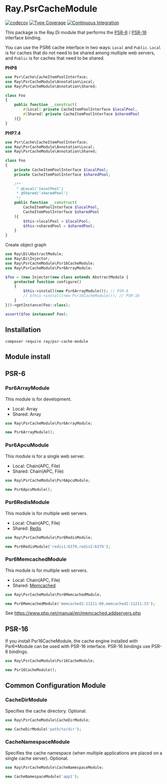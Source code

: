 # Ray.PsrCacheModule

[![codecov](https://codecov.io/gh/ray-di/Ray.PsrCacheModule/branch/1.x/graph/badge.svg?token=9X3wbURrU9)](https://codecov.io/gh/ray-di/Ray.PsrCacheModule)
[![Type Coverage](https://shepherd.dev/github/ray-di/Ray.PsrCacheModule/coverage.svg)](https://shepherd.dev/github/ray-di/Ray.PsrCacheModule)
[![Continuous Integration](https://github.com/ray-di/Ray.PsrCacheModule/actions/workflows/continuous-integration.yml/badge.svg)](https://github.com/ray-di/Ray.PsrCacheModule/actions/workflows/continuous-integration.yml)

This package is the Ray.Di module that performs the [PSR-6](https://www.php-fig.org/psr/psr-6/) / [PSR-16](https://www.php-fig.org/psr/psr-16/) interface binding.

You can use the PSR6 cache interface in two ways: `Local` and `Public`.
`Local` is for caches that do not need to be shared among multiple web servers, and `Public` is for caches that need to be shared.

**PHP8**
```php
use Psr\Cache\CacheItemPoolInterface;
use Ray\PsrCacheModule\Annotation\Local;
use Ray\PsrCacheModule\Annotation\Shared;

class Foo
{
    public function __construct(
        #[Local] private CacheItemPoolInterface $localPool, 
        #[Shared] private CacheItemPoolInterface $sharedPool
    ){}
}
```

**PHP7.4**

```php
use Psr\Cache\CacheItemPoolInterface;
use Ray\PsrCacheModule\Annotation\Local;
use Ray\PsrCacheModule\Annotation\Shared;

class Foo
{
    private CacheItemPoolInterface $localPool;
    private CacheItemPoolInterface $sharedPool;
    
    /**
     * @Local('localPool') 
     * @Shared('sharedPool') 
     */
    public function __construct(
        CacheItemPoolInterface $localPool, 
        CacheItemPoolInterface $sharedPool
    ){
        $this->localPool = $localPool;
        $this->sharedPool = $sharedPool;
    }
}
```

Create object graph

```php
use Ray\Di\AbstractModule;
use Ray\Di\Injector;
use Ray\PsrCacheModule\Psr16CacheModule;
use Ray\PsrCacheModule\Psr6ArrayModule;

$foo = (new Injector(new class extends AbstractModule {
    protected function configure()
    {
        $this->install(new Psr6ArrayModule()); // PSR-6 
        // $this->install(new Psr16CacheModule()); // PSR-16
    }
}))->getInstance(Foo::class);

assert($foo instanceof Foo);
````

## Installation

    composer require ray/psr-cache-module

## Module install

## PSR-6

### Psr6ArrayModule

This module is for development.

* Local: Array
* Shared: Array

```php
use Ray\PsrCacheModule\Psr6ArrayModule;

new Psr6ArrayModule();
```

### Psr6ApcuModule

This module is for a single web server.

* Local: Chain(APC, File)
* Shared: Chain(APC, File)

```php
use Ray\PsrCacheModule\Psr6ApcuModule;

new Psr6ApcuModule();
```

### Psr6RedisModule

This module is for multiple web servers.

* Local: Chain(APC, File)
* Shared: [Redis](https://github.com/phpredis/phpredis/)

```php
use Ray\PsrCacheModule\Psr6RedisModule;

new Psr6RedisModule('redis1:6379,redis2:6379');
```

### Psr6MemcachedModule

This module is for multiple web servers.

* Local: Chain(APC, File)
* Shared: [Memcached](https://www.php.net/manual/en/class.memcached.php)

```php
use Ray\PsrCacheModule\Psr6MemcachedModule;

new Psr6MemcachedModule('memcached1:11211:60,memcached2:11211:33');
```
See https://www.php.net/manual/en/memcached.addservers.php

## PSR-16

If you install Psr16CacheModule, the cache engine installed with Psr6*Module can be used with PSR-16 interface.
PSR-16 bindings use PSR-6 bindings.

```php
use Ray\PsrCacheModule\Psr16CacheModule;

new Psr16CacheModule();
```
## Common Configuration Module

### CacheDirModule

Specifies the cache directory. Optional.

```php
use Ray\PsrCacheModule\CacheDirModule;

new CacheDirModule('path/to/dir');
```

### CacheNamespaceModule

Specifies the cache namespace (when multiple applications are placed on a single cache server).
Optional.

```php
use Ray\PsrCacheModule\CacheNamespaceModule;

new CacheNamespaceModule('app1');
```

